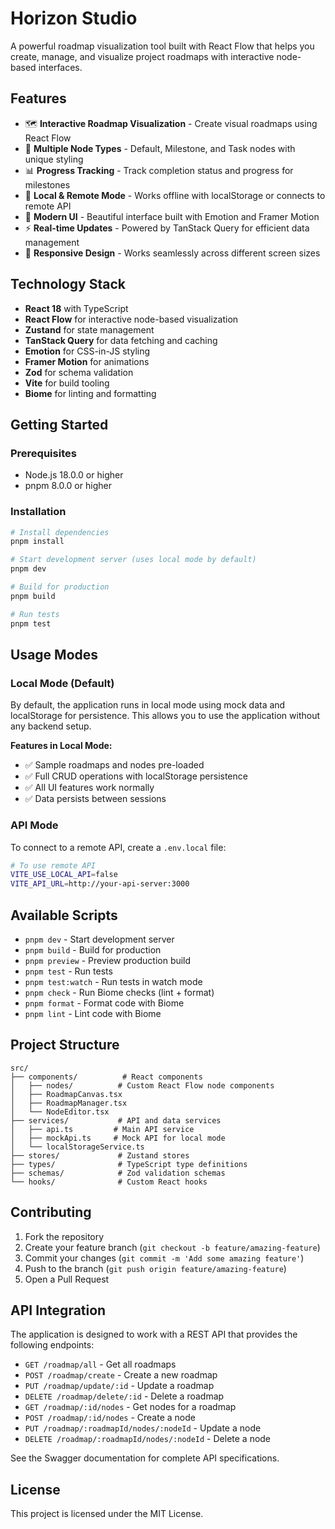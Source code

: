 # Horizon Studio

A powerful roadmap visualization tool built with React Flow that helps you create, manage, and visualize project roadmaps with interactive node-based interfaces.

## Features

- 🗺️ **Interactive Roadmap Visualization** - Create visual roadmaps using React Flow
- 🎯 **Multiple Node Types** - Default, Milestone, and Task nodes with unique styling
- 📊 **Progress Tracking** - Track completion status and progress for milestones
- 💾 **Local & Remote Mode** - Works offline with localStorage or connects to remote API
- 🎨 **Modern UI** - Beautiful interface built with Emotion and Framer Motion
- ⚡ **Real-time Updates** - Powered by TanStack Query for efficient data management
- 📱 **Responsive Design** - Works seamlessly across different screen sizes

## Technology Stack

- **React 18** with TypeScript
- **React Flow** for interactive node-based visualization
- **Zustand** for state management
- **TanStack Query** for data fetching and caching
- **Emotion** for CSS-in-JS styling
- **Framer Motion** for animations
- **Zod** for schema validation
- **Vite** for build tooling
- **Biome** for linting and formatting

## Getting Started

### Prerequisites

- Node.js 18.0.0 or higher
- pnpm 8.0.0 or higher

### Installation

```bash
# Install dependencies
pnpm install

# Start development server (uses local mode by default)
pnpm dev

# Build for production
pnpm build

# Run tests
pnpm test
```

## Usage Modes

### Local Mode (Default)

By default, the application runs in local mode using mock data and localStorage for persistence. This allows you to use the application without any backend setup.

**Features in Local Mode:**
- ✅ Sample roadmaps and nodes pre-loaded
- ✅ Full CRUD operations with localStorage persistence
- ✅ All UI features work normally
- ✅ Data persists between sessions

### API Mode

To connect to a remote API, create a `.env.local` file:

```bash
# To use remote API
VITE_USE_LOCAL_API=false
VITE_API_URL=http://your-api-server:3000
```

## Available Scripts

- `pnpm dev` - Start development server
- `pnpm build` - Build for production
- `pnpm preview` - Preview production build
- `pnpm test` - Run tests
- `pnpm test:watch` - Run tests in watch mode
- `pnpm check` - Run Biome checks (lint + format)
- `pnpm format` - Format code with Biome
- `pnpm lint` - Lint code with Biome

## Project Structure

```
src/
├── components/          # React components
│   ├── nodes/          # Custom React Flow node components
│   ├── RoadmapCanvas.tsx
│   ├── RoadmapManager.tsx
│   └── NodeEditor.tsx
├── services/           # API and data services
│   ├── api.ts         # Main API service
│   ├── mockApi.ts     # Mock API for local mode
│   └── localStorageService.ts
├── stores/             # Zustand stores
├── types/              # TypeScript type definitions
├── schemas/            # Zod validation schemas
└── hooks/              # Custom React hooks
```

## Contributing

1. Fork the repository
2. Create your feature branch (`git checkout -b feature/amazing-feature`)
3. Commit your changes (`git commit -m 'Add some amazing feature'`)
4. Push to the branch (`git push origin feature/amazing-feature`)
5. Open a Pull Request

## API Integration

The application is designed to work with a REST API that provides the following endpoints:

- `GET /roadmap/all` - Get all roadmaps
- `POST /roadmap/create` - Create a new roadmap
- `PUT /roadmap/update/:id` - Update a roadmap
- `DELETE /roadmap/delete/:id` - Delete a roadmap
- `GET /roadmap/:id/nodes` - Get nodes for a roadmap
- `POST /roadmap/:id/nodes` - Create a node
- `PUT /roadmap/:roadmapId/nodes/:nodeId` - Update a node
- `DELETE /roadmap/:roadmapId/nodes/:nodeId` - Delete a node

See the Swagger documentation for complete API specifications.

## License

This project is licensed under the MIT License.
